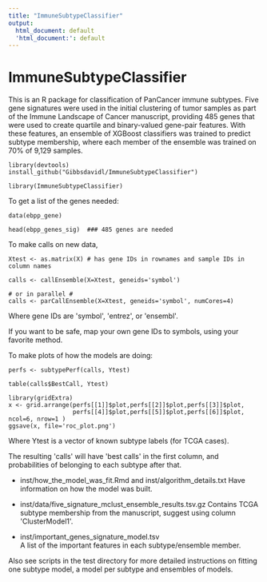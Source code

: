 ```yaml
---
title: "ImmuneSubtypeClassifier"
output:
  html_document: default
  'html_document:': default
---
```


# ImmuneSubtypeClassifier #
This is an R package for classification of PanCancer immune subtypes. Five gene signatures were used in the initial clustering of tumor samples as part of the Immune Landscape of Cancer manuscript, providing 485 genes that were used to create quartile and binary-valued gene-pair features. With these features, an ensemble of XGBoost classifiers was trained to predict subtype membership, where each member of the ensemble was trained on 70% of 9,129 samples.

```{r}
library(devtools)
install_github("Gibbsdavidl/ImmuneSubtypeClassifier")

library(ImmuneSubtypeClassifier)
```

To get a list of the genes needed:
```{r}
data(ebpp_gene)

head(ebpp_genes_sig)  ### 485 genes are needed
```

To make calls on new data, 

```{r}
Xtest <- as.matrix(X) # has gene IDs in rownames and sample IDs in column names

calls <- callEnsemble(X=Xtest, geneids='symbol')

# or in parallel #
calls <- parCallEnsemble(X=Xtest, geneids='symbol', numCores=4)

```
Where gene IDs are 'symbol', 'entrez', or 'ensembl'.

If you want to be safe, map your own gene IDs to symbols, 
using your favorite method.

To make plots of how the models are doing:
```{r}
perfs <- subtypePerf(calls, Ytest)

table(calls$BestCall, Ytest)

library(gridExtra)
x <- grid.arrange(perfs[[1]]$plot,perfs[[2]]$plot,perfs[[3]]$plot,
                  perfs[[4]]$plot,perfs[[5]]$plot,perfs[[6]]$plot, ncol=6, nrow=1 )
ggsave(x, file='roc_plot.png')
```
Where Ytest is a vector of known subtype labels (for TCGA cases).

The resulting 'calls' will have 'best calls' in the first column, and probabilities
of belonging to each subtype after that.

* inst/how_the_model_was_fit.Rmd and inst/algorithm_details.txt 
Have information on how the model was built.

* inst/data/five_signature_mclust_ensemble_results.tsv.gz
Contains TCGA subtype membership from the manuscript, suggest using column 'ClusterModel1'.

* inst/important_genes_signature_model.tsv  
A list of the important features in each subtype/ensemble member.

Also see scripts in the test directory for more detailed instructions on
fitting one subtype model, a model per subtype and ensembles of models.
